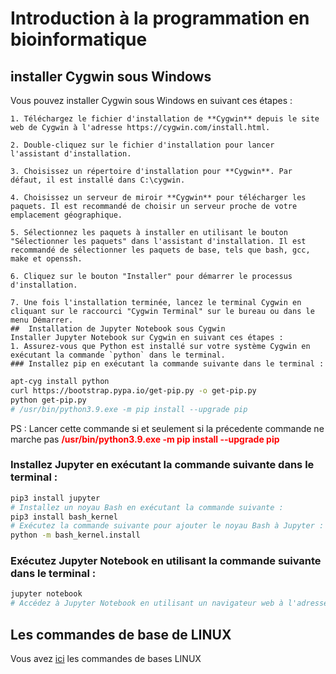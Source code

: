 # Introduction à la programmation en bioinformatique
## installer Cygwin sous Windows
Vous pouvez installer Cygwin sous Windows en suivant ces étapes :

    1. Téléchargez le fichier d'installation de **Cygwin** depuis le site web de Cygwin à l'adresse https://cygwin.com/install.html.

    2. Double-cliquez sur le fichier d'installation pour lancer l'assistant d'installation.

    3. Choisissez un répertoire d'installation pour **Cygwin**. Par défaut, il est installé dans C:\cygwin.

    4. Choisissez un serveur de miroir **Cygwin** pour télécharger les paquets. Il est recommandé de choisir un serveur proche de votre emplacement géographique.

    5. Sélectionnez les paquets à installer en utilisant le bouton "Sélectionner les paquets" dans l'assistant d'installation. Il est recommandé de sélectionner les paquets de base, tels que bash, gcc, make et openssh.

    6. Cliquez sur le bouton "Installer" pour démarrer le processus d'installation.

    7. Une fois l'installation terminée, lancez le terminal Cygwin en cliquant sur le raccourci "Cygwin Terminal" sur le bureau ou dans le menu Démarrer.
    ##  Installation de Jupyter Notebook sous Cygwin
    Installer Jupyter Notebook sur Cygwin en suivant ces étapes :
    1. Assurez-vous que Python est installé sur votre système Cygwin en exécutant la commande `python` dans le terminal.
    ### Installez pip en exécutant la commande suivante dans le terminal :
```bash
apt-cyg install python 
curl https://bootstrap.pypa.io/get-pip.py -o get-pip.py
python get-pip.py
# /usr/bin/python3.9.exe -m pip install --upgrade pip
```
PS : Lancer cette commande si et seulement si la précedente commande ne marche pas
<span style="color:red">**/usr/bin/python3.9.exe -m pip install --upgrade pip**</span>
### Installez Jupyter en exécutant la commande suivante dans le terminal :
```bash
pip3 install jupyter
# Installez un noyau Bash en exécutant la commande suivante :
pip3 install bash_kernel
# Exécutez la commande suivante pour ajouter le noyau Bash à Jupyter : 
python -m bash_kernel.install
```
### Exécutez Jupyter Notebook en utilisant la commande suivante dans le terminal :

```bash
jupyter notebook
# Accédez à Jupyter Notebook en utilisant un navigateur web à l'adresse `http://localhost:8888/`.
```
## Les commandes de base de LINUX
Vous avez [ici](https://github.com/Ezechiel-Tibiri/GNU-LINUX/blob/main/cmd_linux.md)
 les commandes de bases LINUX
